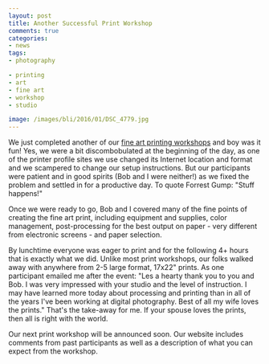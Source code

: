 ```yaml
---
layout: post
title: Another Successful Print Workshop
comments: true
categories:
- news
tags:
- photography

- printing
- art
- fine art
- workshop
- studio

image: /images/bli/2016/01/DSC_4779.jpg
---
```


We just completed another of our [fine art printing workshops](http://www.lesterpickerphoto.com/workshops/upcoming-workshops.html#printing) and boy was it fun! Yes, we were a bit discombobulated at the beginning of the day, as one of the printer profile sites we use changed its Internet location and format and we scampered to change our setup instructions. But our participants were patient and in good spirits (Bob and I were neither!) as we fixed the problem and settled in for a productive day. To quote Forrest Gump: "Stuff happens!"

<!--more-->

Once we were ready to go, Bob and I covered many of the fine points of creating the fine art print, including equipment and supplies, color management, post-processing for the best output on paper - very different from electronic screens - and paper selection. 

By lunchtime everyone was eager to print and for the following 4+ hours that is exactly what we did. Unlike most print workshops, our folks walked away with anywhere from 2-5 large format, 17x22" prints. As one participant emailed me after the event: "Les a hearty thank you to you and Bob. I was very impressed with your studio and the level of instruction.  I may have learned more today about processing and printing than in all of the years I've been working at digital photography. Best of all my wife loves the prints." That's the take-away for me. If your spouse loves the prints, then all is right with the world. 

Our next print workshop will be announced soon. Our website includes comments from past participants as well as a description of what you can expect from the workshop.

